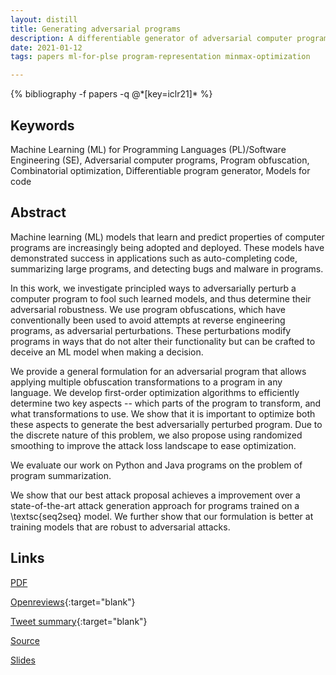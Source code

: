```yaml
---
layout: distill
title: Generating adversarial programs
description: A differentiable generator of adversarial computer programs which can deceive ML models trained on computer programs
date: 2021-01-12
tags: papers ml-for-plse program-representation minmax-optimization

---
```

<div class="publications">
    {% bibliography -f papers -q @*[key=iclr21]* %}
</div>

## Keywords
Machine Learning (ML) for Programming Languages (PL)/Software Engineering (SE), Adversarial computer programs, Program obfuscation, Combinatorial optimization, Differentiable program generator, Models for code

## Abstract 
Machine learning (ML) models that learn and predict properties of computer programs are increasingly being adopted and deployed. 
These models have demonstrated success in applications such as auto-completing code, summarizing large programs, and detecting bugs and malware in programs.

In this work, we investigate principled ways to adversarially perturb a computer program to fool such learned models, and thus determine their adversarial robustness. We use program obfuscations, which have conventionally been used to avoid attempts at reverse engineering programs, as adversarial perturbations. These perturbations modify programs in ways that do not alter their functionality but can be crafted to deceive an ML model when making a decision. 

We provide a general formulation for an adversarial program that allows applying multiple obfuscation transformations to a program in any language. We develop first-order optimization algorithms to  efficiently determine two key aspects -- which parts of the program to transform, and what transformations to use. We show that it is important to optimize both these aspects to generate the best adversarially perturbed program. Due to the discrete nature of this problem, we also propose using randomized smoothing to improve the attack loss landscape to ease optimization. 

We evaluate our work on Python and Java programs on the problem of program summarization. 

We show that our best attack proposal achieves a  improvement over a state-of-the-art attack generation approach for programs trained on a \textsc{seq2seq} model.
We further show that our formulation is better at training models that are robust to adversarial attacks.

## Links
[PDF](#)

[Openreviews](https://openreview.net/forum?id=PH5PH9ZO_4){:target="blank"}

[Tweet summary](https://twitter.com/ShashankSrikant/status/1349121295972143105){:target="blank"}

[Source](#)

[Slides](#)
